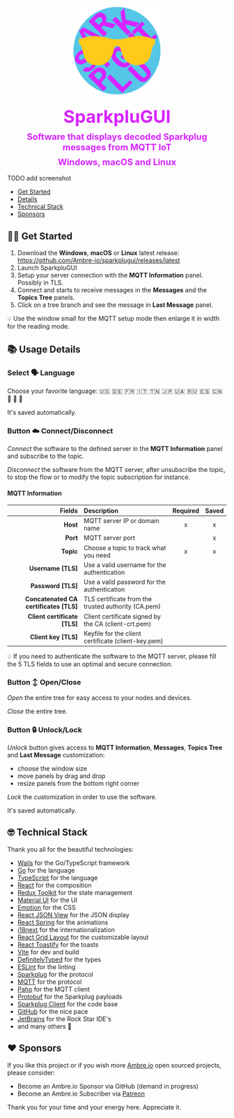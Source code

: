 <p align="center">
    <img src="frontend/src/assets/images/appicon.png" width="200" />
</p>
<h3 align=center>
<div style="color: #D724FF; font-size: 40px">SparkpluGUI</div>
<div style="color: #D724FF; padding-top: 10px; font-size: 20px">Software that displays decoded Sparkplug messages from MQTT IoT</div>
<div style="color: #D724FF; padding-top: 10px; font-size: 20px">Windows, macOS and Linux</div>
</h3>

TODO add screenshot

- [Get Started](#-get-started)
- [Details](#-usage-details)
- [Technical Stack](#-technical-stack)
- [Sponsors](#-sponsors)

## 👨‍💻 Get Started

1. Download the **Windows**, **macOS** or **Linux** latest
   release: https://github.com/Ambre-io/sparkplugui/releases/latest
2. Launch SparkpluGUI
3. Setup your server connection with the **MQTT Information** panel. Possibly in TLS.
4. Connect and starts to receive messages in the **Messages** and the **Topics Tree** panels.
5. Click on a tree branch and see the message in **Last Message** panel.

💡 Use the window small for the MQTT setup mode then enlarge it in width for the reading mode.

## 📚 Usage Details

### Select 🗣️ Language

Choose your favorite language:  🇺🇸 🇩🇪 🇫🇷 🇮🇹 🇹🇳 🇯🇵 🇺🇦 🇷🇺 🇪🇸 🇨🇳 🏴󠁣󠁮󠀶󠀵󠁿 🏴󠁺󠁡󠁮󠁬󠁿 🏴󠁩󠁲󠀱󠀶󠁿

It's saved automatically.

### Button ☁️ Connect/Disconnect

*Connect* the software to the defined server in the **MQTT Information** panel and subscribe to the topic.

*Disconnect* the software from the MQTT server, after unsubscribe the topic,
to stop the flow or to modify the topic subscription for instance.

#### MQTT Information

|                                 Fields | Description                                          | Required | Saved |
|---------------------------------------:|:-----------------------------------------------------|:--------:|:-----:|
|                               **Host** | MQTT server IP or domain name                        |    x     |   x   |
|                               **Port** | MQTT server port                                     |          |   x   |
|                              **Topic** | Choose a topic to track what you need                |    x     |   x   |
|                    **Username  [TLS]** | Use a valid username for the authentication          |          |       |
|                     **Password [TLS]** | Use a valid password for the authentication          |          |       |
| **Concatenated CA certificates [TLS]** | TLS certificate from the trusted authority (CA.pem)  |          |       |
|           **Client certificate [TLS]** | Client certificate signed by the CA (client-crt.pem) |          |       |
|                   **Client key [TLS]** | Keyfile for the client certificate (client-key.pem)  |          |       |

💡 If you need to authenticate the software to the MQTT server, please fill the 5 TLS fields to use an optimal and
secure connection.

### Button ↕️ Open/Close

*Open* the entire tree for easy access to your nodes and devices.

*Close* the entire tree.

### Button 🔒 Unlock/Lock

*Unlock* button gives access to **MQTT Information**, **Messages**, **Topics Tree** and **Last Message** customization:

- choose the window size
- move panels by drag and drop
- resize panels from the bottom right corner

*Lock* the customization in order to use the software.

It's saved automatically.

## 🤓 Technical Stack

Thank you all for the beautiful technologies:

- [Wails](https://wails.app/) for the Go/TypeScript framework
- [Go](https://golang.org/) for the language
- [TypeScript](https://www.typescriptlang.org/) for the language
- [React](https://reactjs.org/) for the composition
- [Redux Toolkit](https://redux-toolkit.js.org/) for the state management
- [Material UI](https://material-ui.com/) for the UI
- [Emotion](https://emotion.sh/docs/introduction) for the CSS
- [React JSON View](https://raw.githack.com/uiwjs/react-json-view/v1-docs/index.html) for the JSON display
- [React Spring](https://www.react-spring.io/) for the animations
- [i18next](https://www.i18next.com/) for the internationalization
- [React Grid Layout](https://github.com/react-grid-layout/react-grid-layout) for the customizable layout
- [React Toastify](https://fkhadra.github.io/react-toastify/introduction/) for the toasts
- [Vite](https://www.npmjs.com/package/@vitejs/plugin-react) for dev and build
- [DefinitelyTyped](https://github.com/DefinitelyTyped/DefinitelyTyped) for the types
- [ESLint](https://eslint.org/) for the linting
- [Sparkplug](https://www.cirrus-link.com/) for the protocol
- [MQTT](https://mqtt.org/) for the protocol
- [Paho](https://github.com/eclipse/paho.mqtt.golang) for the MQTT client
- [Protobuf](https://pkg.go.dev/google.golang.org/protobuf) for the Sparkplug payloads
- [Sparkplug Client](https://github.com/weekaung/sparkplugb-client) for the code base
- [GitHub](https://github.com) for the nice pace
- [JetBrains](https://www.jetbrains.com/) for the Rock Star IDE's
- and many others 🙏

## ❤️ Sponsors

If you like this project or if you wish more [Ambre.io](https://ambre.io/) open sourced projects,
please consider:

- Become an Ambre.io Sponsor via GitHub (demand in progress)
- Become an Ambre.io Subscriber via [Patreon](patreon.com/user?u=117579457)

Thank you for your time and your energy here. Appreciate it.
